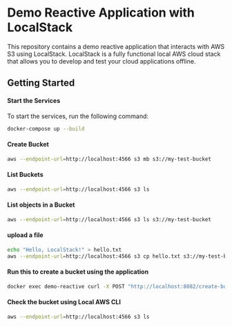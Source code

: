 # Demo Reactive Application with LocalStack

This repository contains a demo reactive application that interacts with AWS S3 using LocalStack. LocalStack is a fully functional local AWS cloud stack that allows you to develop and test your cloud applications offline.

## Getting Started

#### Start the Services

To start the services, run the following command:

```bash
docker-compose up --build
```

#### Create Bucket
```bash
aws --endpoint-url=http://localhost:4566 s3 mb s3://my-test-bucket
```

#### List Buckets
```bash
aws --endpoint-url=http://localhost:4566 s3 ls
```

#### List objects in a Bucket
```bash
aws --endpoint-url=http://localhost:4566 s3 ls s3://my-test-bucket
```

#### upload a file
```bash
echo "Hello, LocalStack!" > hello.txt
aws --endpoint-url=http://localhost:4566 s3 cp hello.txt s3://my-test-bucket/hello.txt
```

#### Run this to create a bucket using the application
```bash
docker exec demo-reactive curl -X POST "http://localhost:8082/create-bucket?bucketName=my-test-bucket-2"
```

#### Check the bucket using Local AWS CLI
```bash
aws --endpoint-url=http://localhost:4566 s3 ls
```

